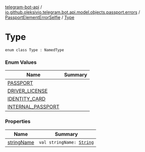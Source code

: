 [telegram-bot-api](../../../index.md) / [io.github.oleksivio.telegram.bot.api.model.objects.passport.errors](../../index.md) / [PassportElementErrorSelfie](../index.md) / [Type](./index.md)

# Type

`enum class Type : NamedType`

### Enum Values

| Name | Summary |
|---|---|
| [PASSPORT](-p-a-s-s-p-o-r-t.md) |  |
| [DRIVER_LICENSE](-d-r-i-v-e-r_-l-i-c-e-n-s-e.md) |  |
| [IDENTITY_CARD](-i-d-e-n-t-i-t-y_-c-a-r-d.md) |  |
| [INTERNAL_PASSPORT](-i-n-t-e-r-n-a-l_-p-a-s-s-p-o-r-t.md) |  |

### Properties

| Name | Summary |
|---|---|
| [stringName](string-name.md) | `val stringName: `[`String`](https://kotlinlang.org/api/latest/jvm/stdlib/kotlin/-string/index.html) |
